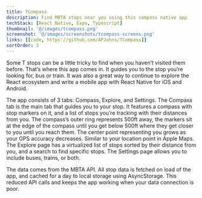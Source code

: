 ```yaml
---
title: TCompass
description: Find MBTA stops near you using this compass native app
techStack: [React Native, Expo, Typescript]
thumbnail: '@/images/tcompass.png'
screenshot: '@/images/screenshots/tcompass-screens.png'
links: [[code, https://github.com/APJohns/TCompass]]
sortOrder: 3
---
```


Some T stops can be a little tricky to find when you haven’t visited them before. That’s where this app comes in. It guides you to the stop you’re looking for, bus or train. It was also a great way to continue to explore the React ecosystem and write a mobile app with React Native for iOS and Android.

The app consists of 3 tabs: Compass, Explore, and Settings. The Compass tab is the main tab that guides you to your stop. It features a compass with stop markers on it, and a list of stops you’re tracking with their distances from you. The compass’s outer ring represents 500ft away, the markers sit at the edge of the compass until you get below 500ft where they get closer to you until you reach them. The center point representing you grows as your GPS accuracy decreases. Similar to your location point in Apple Maps. The Explore page has a virtualized list of stops sorted by their distance from you, and a search to find specific stops. The Settings page allows you to include buses, trains, or both.

The data comes from the MBTA API. All stop data is fetched on load of the app, and cached for a day to local storage using AsyncStorage. This reduced API calls and keeps the app working when your data connection is poor.
